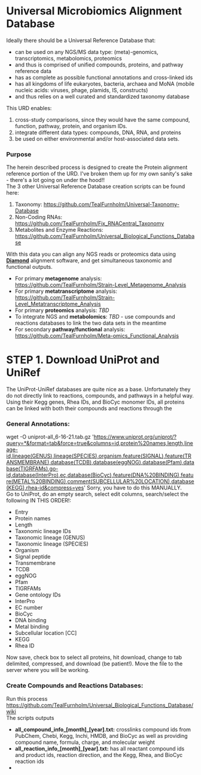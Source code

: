# Universal Microbiomics Alignment Database
Ideally there should be a Universal Reference Database that:
- can be used on any NGS/MS data type: (meta)-genomics, transcriptomics, metabolomics, proteomics
- and thus is comprised of unified compounds, proteins, and pathway reference data
- has as complete as possible functional annotations and cross-linked ids 
- has all kingdoms of life eukaryotes, bacteria, archaea and MoNA (mobile nucleic acids: viruses, phage, plamids, IS, constructs)
- and thus relies on a well curated and standardized taxonomy database

This URD enables:
1. cross-study comparisons, since they would have the same compound, function, pathway, protein, and organism IDs.
2. integrate different data types: compounds, DNA, RNA, and proteins
3. be used on either environmental and/or host-associated data sets.

### Purpose
The herein described process is designed to create the Protein alignment reference portion of the URD. I've broken them up for my own sanity's sake - there's a lot going on under the hood!!<br>
The 3 other Universal Reference Database creation scripts can be found here:
1. Taxonomy: https://github.com/TealFurnholm/Universal-Taxonomy-Database
2. Non-Coding RNAs: https://github.com/TealFurnholm/Fix_RNACentral_Taxonomy
3. Metabolites and Enzyme Reactions: https://github.com/TealFurnholm/Universal_Biological_Functions_Database

With this data you can align any NGS reads or proteomics data using [**Diamond**](https://github.com/bbuchfink/diamond) alignment software, and get simultaneous taxonomic and functional outputs.
- For primary **metagenome** analysis: https://github.com/TealFurnholm/Strain-Level_Metagenome_Analysis
- For primary **metatranscriptome** analysis: https://github.com/TealFurnholm/Strain-Level_Metatranscriptome_Analysis
- For primary **proteomics** analysis: _TBD_
- To integrate NGS and **metabolomics**: _TBD_ - use compounds and reactions databases to link the two data sets in the meantime
- For secondary **pathway/functional** analysis: https://github.com/TealFurnholm/Meta-omics_Functional_Analysis



# STEP 1. Download UniProt and UniRef
The UniProt-UniRef databases are quite nice as a base. Unfortunately they do not directly link to reactions, compounds, and pathways in a helpful way. Using their Kegg genes, Rhea IDs, and BioCyc monomer IDs, all proteins can be linked with both their compounds and reactions through the 
### General Annotations:
wget -O uniprot-all_6-16-21.tab.gz 'https://www.uniprot.org/uniprot/?query=*&format=tab&force=true&columns=id,protein%20names,length,lineage-id,lineage(GENUS),lineage(SPECIES),organism,feature(SIGNAL),feature(TRANSMEMBRANE),database(TCDB),database(eggNOG),database(Pfam),database(TIGRFAMs),go-id,database(InterPro),ec,database(BioCyc),feature(DNA%20BINDING),feature(METAL%20BINDING),comment(SUBCELLULAR%20LOCATION),database(KEGG),rhea-id&compress=yes'
Sorry, you have to do this MANUALLY.<br>
Go to UniProt, do an empty search, select edit columns, search/select the following IN THIS ORDER!:
 -  Entry
 -  Protein names
 -  Length    
 -  Taxonomic lineage IDs
 -  Taxonomic lineage (GENUS)    
 -  Taxonomic lineage (SPECIES)
 -  Organism
 -  Signal peptide
 -  Transmembrane
 -  TCDB
 -  eggNOG
 -  Pfam
 -  TIGRFAMs
 -  Gene ontology IDs
 -  InterPro
 -  EC number
 -  BioCyc
 -  DNA binding
 -  Metal binding
 -  Subcellular location [CC]
 -  KEGG
 -  Rhea ID
<p></p>
Now save, check box to select all proteins, hit download, change to tab delimited, compressed, and download (be patient!). Move the file to the server where you will be working.

### Create Compounds and Reactions Databases: 
Run this process https://github.com/TealFurnholm/Universal_Biological_Functions_Database/wiki <br>
The scripts outputs
 -  **all_compound_info_[month]_[year].txt:** crosslinks compound ids from PubChem, Chebi, Kegg, Inchi, HMDB, and BioCyc as well as providing compound name, formula, charge, and molecular weight
 -  **all_reaction_info_[month]_[year].txt:** has all reactant compound ids and product ids, reaction direction, and the Kegg, Rhea, and BioCyc reaction ids
 -  






















